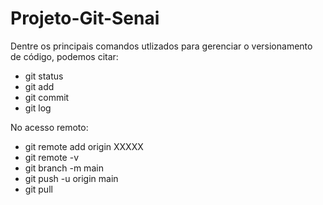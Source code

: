 # Projeto-Git-Senai

Dentre os principais comandos utlizados para gerenciar o versionamento de código, podemos citar:
- git status
- git add
- git commit
- git log

No acesso remoto:

- git remote add origin XXXXX 
- git remote -v
- git branch -m main
- git push -u origin main
- git pull
